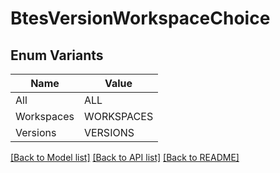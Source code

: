 # BtesVersionWorkspaceChoice

## Enum Variants

| Name | Value |
|---- | -----|
| All | ALL |
| Workspaces | WORKSPACES |
| Versions | VERSIONS |


[[Back to Model list]](../README.md#documentation-for-models) [[Back to API list]](../README.md#documentation-for-api-endpoints) [[Back to README]](../README.md)


